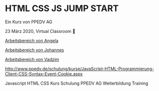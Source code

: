 # HTML CSS JS JUMP START

Ein Kurs von PPEDV AG

23 März 2020, Virtual Classroom :rocket:

[Arbeitsbereich von Angela](./angela/START.md)

[Arbeitsbereich von Johannes](./johannes/START.md)

[Arbeitsbereich von Vadzim](./vadzim/START.md)

http://www.ppedv.de/schulung/kurse/JavaScript-HTML-Programmierung-Client-CSS-Syntax-Event-Cookie.aspx


Javascript HTML CSS Kurs Schulung PPEDV AG Weiterbildung Training
